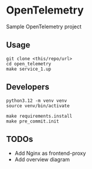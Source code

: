# OpenTelemetry

Sample OpenTelemetry project

## Usage

```shell
git clone <this/repo/url>
cd open_telemetry
make service_1.up
```

## Developers

```shell
python3.12 -m venv venv
source venv/bin/activate

make requirements.install
make pre_commit.init
```

## TODOs

- Add Nginx as frontend-proxy
- Add overview diagram
